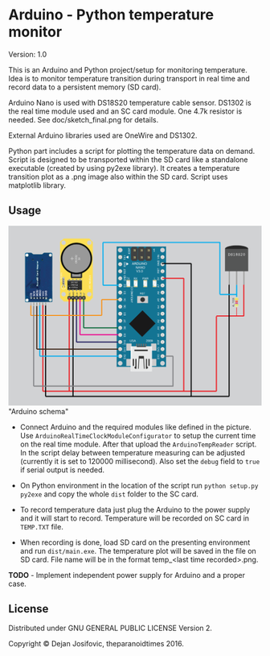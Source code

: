 # Arduino - Python temperature monitor

Version: 1.0

This is an Arduino and Python project/setup for monitoring temperature.
Idea is to monitor temperature transition during transport in real time and record
data to a persistent memory (SD card).

Arduino Nano is used with DS18S20 temperature cable sensor.
DS1302 is the real time module used and an SC card module. One 4.7k resistor
is needed. See doc/sketch_final.png for details.

External Arduino libraries used are OneWire and DS1302.

Python part includes a script for plotting the temperature data on demand.
Script is designed to be transported within the SD card like a standalone
executable (created by using py2exe library). It creates a temperature
transition plot as a .png image also within the SD card. Script uses
matplotlib library.

## Usage

![Arduino schema](/doc/sketch_final.png)"Arduino schema"

- Connect Arduino and the required modules like defined in the picture.
Use `ArduinoRealTimeClockModuleConfigurator` to setup the current time
on the real time module. After that upload the `ArduinoTempReader` script.
In the script delay between temperature measuring can be adjusted (currently
it is set to 120000 millisecond). Also set the `debug` field to `true` if
serial output is needed.

- On Python environment in the location of the script run `python setup.py py2exe`
and copy the whole `dist` folder to the SC card.

- To record temperature data just plug the Arduino to the power supply and it will
start to record. Temperature will be recorded on SC card in `TEMP.TXT` file.

- When recording is done, load SD card on the presenting environment and run `dist/main.exe`.
The temperature plot will be saved in the file on SD card. File name will be in the format
temp_&lt;last time recorded&gt;.png.

**TODO** - Implement independent power supply for Arduino and a proper case.

## License

Distributed under GNU GENERAL PUBLIC LICENSE Version 2.

Copyright © Dejan Josifovic, theparanoidtimes 2016.
